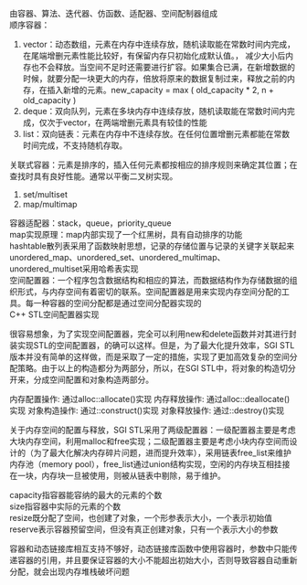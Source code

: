 由容器、算法、迭代器、仿函数、适配器、空间配制器组成  
顺序容器：

1. vector：动态数组，元素在内存中连续存放，随机读取能在常数时间内完成，在尾端增删元素性能比较好，有保留内存只初始化成默认值。， 减少大小后内存也不会释放。当空间不足时还需要进行扩容。如果集合已满，在新增数据的时候，就要分配一块更大的内存，倍放将原来的数据复制过来，释放之前的内存，在插入新增的元素。new_capacity = max ( old_capacity * 2, n + old_capacity )
2. deque：双向队列，元素在多块内存中连续存放，随机读取能在常数时间内完成，仅次于vector，在两端增删元素具有较佳的性能
3. list：双向链表：元素在内存中不连续存放。在任何位置增删元素都能在常数时间完成，不支持随机存取。

关联式容器：元素是排序的，插入任何元素都按相应的排序规则来确定其位置；在查找时具有良好性能。通常以平衡二叉树实现。

1. set/multiset
2. map/multimap

容器适配器：stack，queue，priority_queue  
map实现原理：map内部实现了一个红黑树，具有自动排序的功能  
hashtable散列表采用了函数映射思想，记录的存储位置与记录的关键字关联起来  
unordered_map、unordered_set、unordered_multimap、 unordered_multiset采用哈希表实现  
空间配置器：一个程序包含数据结构和相应的算法，而数据结构作为存储数据的组织形式，与内存空间有着密切的联系。空间配置器是用来实现内存空间分配的工具。每一种容器的空间分配都是通过空间分配器实现的  
C++ STL空间配置器实现
 
很容易想象，为了实现空间配置器，完全可以利用new和delete函数并对其进行封装实现STL的空间配置器，的确可以这样。但是，为了最大化提升效率，SGI STL版本并没有简单的这样做，而是采取了一定的措施，实现了更加高效复杂的空间分配策略。由于以上的构造都分为两部分，所以，在SGI STL中，将对象的构造切分开来，分成空间配置和对象构造两部分。
 
内存配置操作: 通过alloc::allocate()实现 内存释放操作: 通过alloc::deallocate()实现 对象构造操作: 通过::construct()实现 对象释放操作: 通过::destroy()实现
 
关于内存空间的配置与释放，SGI STL采用了两级配置器：一级配置器主要是考虑大块内存空间，利用malloc和free实现；二级配置器主要是考虑小块内存空间而设计的（为了最大化解决内存碎片问题，进而提升效率），采用链表free_list来维护内存池（memory pool），free_list通过union结构实现，空闲的内存块互相挂接在一块，内存块一旦被使用，则被从链表中剔除，易于维护。
 
capacity指容器能容纳的最大的元素的个数  
size指容器中实际的元素的个数  
resize既分配了空间，也创建了对象，一个形参表示大小，一个表示初始值  
reserve表示容器预留空间，但没有真正创建对象，只有一个表示大小的参数
 
容器和动态链接库相互支持不够好，动态链接库函数中使用容器时，参数中只能传递容器的引用，并且要保证容器的大小不能超出初始大小，否则导致容器自动重新分配，就会出现内存堆栈破坏问题